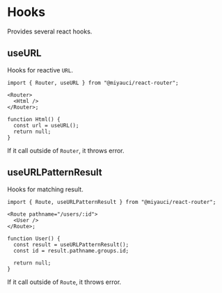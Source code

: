 # Hooks

Provides several react hooks.

## useURL

Hooks for reactive `URL`.

```tsx
import { Router, useURL } from "@miyauci/react-router";

<Router>
  <Html />
</Router>;

function Html() {
  const url = useURL();
  return null;
}
```

If it call outside of `Router`, it throws error.

## useURLPatternResult

Hooks for matching result.

```tsx
import { Route, useURLPatternResult } from "@miyauci/react-router";

<Route pathname="/users/:id">
  <User />
</Route>;

function User() {
  const result = useURLPatternResult();
  const id = result.pathname.groups.id;

  return null;
}
```

If it call outside of `Route`, it throws error.

